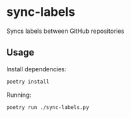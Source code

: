 # sync-labels

Syncs labels between GitHub repositories

## Usage

Install dependencies:

```bash
poetry install
```

Running:

```bash
poetry run ./sync-labels.py
```
